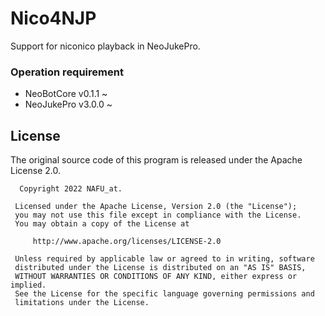 # Nico4NJP

Support for niconico playback in NeoJukePro.

### Operation requirement
- NeoBotCore v0.1.1 ~
- NeoJukePro v3.0.0 ~

## License

The original source code of this program is released under the Apache License 2.0.

      Copyright 2022 NAFU_at.

     Licensed under the Apache License, Version 2.0 (the "License");
     you may not use this file except in compliance with the License.
     You may obtain a copy of the License at

         http://www.apache.org/licenses/LICENSE-2.0

     Unless required by applicable law or agreed to in writing, software
     distributed under the License is distributed on an "AS IS" BASIS,
     WITHOUT WARRANTIES OR CONDITIONS OF ANY KIND, either express or implied.
     See the License for the specific language governing permissions and
     limitations under the License.
